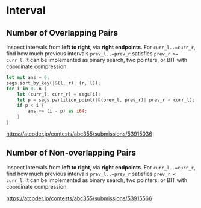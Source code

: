 # Interval

## Number of Overlapping Pairs

Inspect intervals from **left to right**, via **right endpoints**. For `curr_l..=curr_r`, find how much previous intervals `prev_l..=prev_r` satisfies `prev_r >= curr_l`. It can be implemented as binary search, two pointers, or BIT with coordinate compression.

```rust
let mut ans = 0;
segs.sort_by_key(|&(l, r)| (r, l));
for i in 0..n {
    let (curr_l, curr_r) = segs[i];
    let p = segs.partition_point(|&(prev_l, prev_r)| prev_r < curr_l);
    if p < i {
        ans += (i - p) as i64;
    }
}
```

<https://atcoder.jp/contests/abc355/submissions/53915036>


## Number of Non-overlapping Pairs

Inspect intervals from **left to right**, via **right endpoints**. For `curr_l..=curr_r`, find how much previous intervals `prev_l..=prev_r` satisfies `prev_r < curr_l`. It can be implemented as binary search, two pointers, or BIT with coordinate compression.

<https://atcoder.jp/contests/abc355/submissions/53915566>